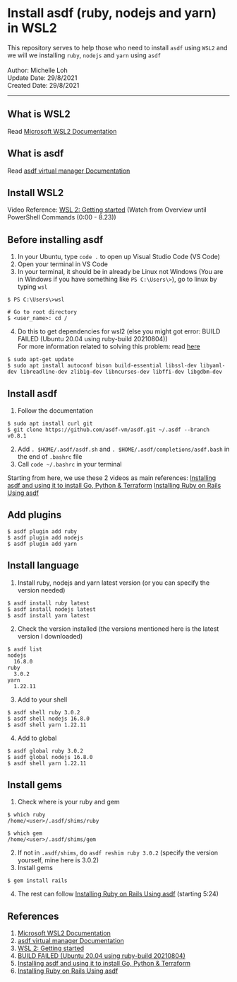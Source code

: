 # Install asdf (ruby, nodejs and yarn) in WSL2
This repository serves to help those who need to install `asdf` using `WSL2` and we will we installing `ruby`, `nodejs` and `yarn` using `asdf`<br><br>
Author: Michelle Loh <br>
Update Date: 29/8/2021 <br>
Created Date: 29/8/2021 <br>

---

## What is WSL2
Read [Microsoft WSL2 Documentation](https://docs.microsoft.com/en-us/windows/wsl/install-win10)

## What is asdf
Read [asdf virtual manager Documentation](http://asdf-vm.com/)

## Install WSL2
Video Reference: [WSL 2: Getting started](https://www.youtube.com/watch?v=_fntjriRe48&t=704s) (Watch from Overview until PowerShell Commands (0:00 - 8.23))

## Before installing asdf
1. In your Ubuntu, type `code .` to open up Visual Studio Code (VS Code)
2. Open your terminal in VS Code
3. In your terminal, it should be in already be Linux not Windows (You are in Windows if you have something like `PS C:\Users\>`), go to linux by typing `wsl`
```
$ PS C:\Users\>wsl

# Go to root directory
$ <user_name>: cd /
```
4. Do this to get dependencies for wsl2 (else you might got error: BUILD FAILED (Ubuntu 20.04 using ruby-build 20210804)) <br>
For more information related to solving this problem: read [here](https://discuss.rubyonrails.org/t/installing-rails-on-ubuntu-20-04-showing-build-failed-error/75642/4)
```
$ sudo apt-get update
$ sudo apt install autoconf bison build-essential libssl-dev libyaml-dev libreadline-dev zlib1g-dev libncurses-dev libffi-dev libgdbm-dev
```

## Install asdf
1. Follow the documentation
```
$ sudo apt install curl git
$ git clone https://github.com/asdf-vm/asdf.git ~/.asdf --branch v0.8.1
```
2. Add `. $HOME/.asdf/asdf.sh` and `. $HOME/.asdf/completions/asdf.bash` in the end of `.bashrc` file
3. Call `code ~/.bashrc` in your terminal

Starting from here, we use these 2 videos as main references:
[Installing asdf and using it to install Go, Python & Terraform](https://www.youtube.com/watch?v=njM3-eejlho)
[Installing Ruby on Rails Using asdf](https://www.youtube.com/watch?v=Ji2jhj7t0bk&t=317s)

## Add plugins
```
$ asdf plugin add ruby
$ asdf plugin add nodejs
$ asdf plugin add yarn
```

## Install language
1. Install ruby, nodejs and yarn latest version (or you can specify the version needed)
```
$ asdf install ruby latest
$ asdf install nodejs latest
$ asdf install yarn latest
```
2. Check the version installed (the versions mentioned here is the latest version I downloaded)
```
$ asdf list
nodejs
  16.8.0
ruby
  3.0.2
yarn
  1.22.11
```
3. Add to your shell
```
$ asdf shell ruby 3.0.2
$ asdf shell nodejs 16.8.0
$ asdf shell yarn 1.22.11
```
4. Add to global
```
$ asdf global ruby 3.0.2
$ asdf global nodejs 16.8.0
$ asdf shell yarn 1.22.11
```

## Install gems
1. Check where is your ruby and gem
```
$ which ruby
/home/<user>/.asdf/shims/ruby

$ which gem
/home/<user>/.asdf/shims/gem
```
2. If not in `.asdf/shims`, do `asdf reshim ruby 3.0.2` (specify the version yourself, mine here is 3.0.2)
3. Install gems
```
$ gem install rails
```
4. The rest can follow [Installing Ruby on Rails Using asdf](https://www.youtube.com/watch?v=Ji2jhj7t0bk&t=317s) (starting 5:24)

## References
1. [Microsoft WSL2 Documentation](https://docs.microsoft.com/en-us/windows/wsl/install-win10)
2. [asdf virtual manager Documentation](http://asdf-vm.com/)
3. [WSL 2: Getting started](https://www.youtube.com/watch?v=_fntjriRe48&t=704s)
4. [BUILD FAILED (Ubuntu 20.04 using ruby-build 20210804)](https://discuss.rubyonrails.org/t/installing-rails-on-ubuntu-20-04-showing-build-failed-error/75642/4)
5. [Installing asdf and using it to install Go, Python & Terraform](https://www.youtube.com/watch?v=njM3-eejlho)
6. [Installing Ruby on Rails Using asdf](https://www.youtube.com/watch?v=Ji2jhj7t0bk&t=317s)
